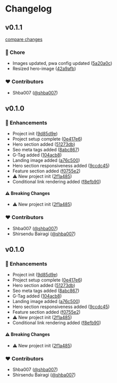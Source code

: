 # Changelog

## v0.1.1

[compare changes](https://github.com/shba007/offlimate/compare/v0.1.0...v0.1.1)

### 🏡 Chore

- Images updated, pwa config updated ([5a20a0c](https://github.com/shba007/offlimate/commit/5a20a0c))
- Resized hero-image ([42a9afb](https://github.com/shba007/offlimate/commit/42a9afb))

### ❤️ Contributors

- Shba007 ([@shba007](https://github.com/shba007))

## v0.1.0

### 🚀 Enhancements

- Project init ([9d85d9e](https://github.com/shba007/offlimate/commit/9d85d9e))
- Project setup complete ([0e417e6](https://github.com/shba007/offlimate/commit/0e417e6))
- Hero section added ([51273db](https://github.com/shba007/offlimate/commit/51273db))
- Seo meta tags added ([8abc867](https://github.com/shba007/offlimate/commit/8abc867))
- G-Tag added ([104acb8](https://github.com/shba007/offlimate/commit/104acb8))
- Landing image added ([a76c500](https://github.com/shba007/offlimate/commit/a76c500))
- Hero section responsiveness added ([9ccdc45](https://github.com/shba007/offlimate/commit/9ccdc45))
- Feature section added ([f0755e2](https://github.com/shba007/offlimate/commit/f0755e2))
- ⚠️ New project init ([2f1a485](https://github.com/shba007/offlimate/commit/2f1a485))
- Conditional link rendering added ([f8efb90](https://github.com/shba007/offlimate/commit/f8efb90))

#### ⚠️ Breaking Changes

- ⚠️ New project init ([2f1a485](https://github.com/shba007/offlimate/commit/2f1a485))

### ❤️ Contributors

- Shba007 ([@shba007](https://github.com/shba007))
- Shirsendu Bairagi ([@shba007](https://github.com/shba007))

## v0.1.0

### 🚀 Enhancements

- Project init ([9d85d9e](https://github.com/shba007/offlimate/commit/9d85d9e))
- Project setup complete ([0e417e6](https://github.com/shba007/offlimate/commit/0e417e6))
- Hero section added ([51273db](https://github.com/shba007/offlimate/commit/51273db))
- Seo meta tags added ([8abc867](https://github.com/shba007/offlimate/commit/8abc867))
- G-Tag added ([104acb8](https://github.com/shba007/offlimate/commit/104acb8))
- Landing image added ([a76c500](https://github.com/shba007/offlimate/commit/a76c500))
- Hero section responsiveness added ([9ccdc45](https://github.com/shba007/offlimate/commit/9ccdc45))
- Feature section added ([f0755e2](https://github.com/shba007/offlimate/commit/f0755e2))
- ⚠️ New project init ([2f1a485](https://github.com/shba007/offlimate/commit/2f1a485))
- Conditional link rendering added ([f8efb90](https://github.com/shba007/offlimate/commit/f8efb90))

#### ⚠️ Breaking Changes

- ⚠️ New project init ([2f1a485](https://github.com/shba007/offlimate/commit/2f1a485))

### ❤️ Contributors

- Shba007 ([@shba007](https://github.com/shba007))
- Shirsendu Bairagi ([@shba007](https://github.com/shba007))
